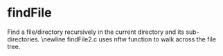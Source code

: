 # findFile
Find a file/directory recursively in the current directory and its sub-directories. \newline
findFile2.c uses nftw function to walk across the file tree.
